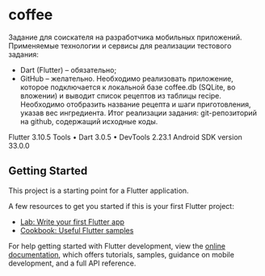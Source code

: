# coffee
Задание для соискателя на разработчика мобильных приложений.
Применяемые технологии и сервисы для реализации тестового задания:
- Dart (Flutter) – обязательно;
- GitHub – желательно.
  Необходимо реализовать приложение, которое подключается к локальной базе
  coffee.db (SQLite, во вложении) и выводит список рецептов из таблицы
  recipe. Необходимо отобразить название рецепта и шаги приготовления,
  указав вес ингредиента.
  Итог реализации задания: git-репозиторий на github, содержащий исходные
  коды.

Flutter 3.10.5
Tools • Dart 3.0.5 • DevTools 2.23.1
Android SDK version 33.0.0


## Getting Started

This project is a starting point for a Flutter application.

A few resources to get you started if this is your first Flutter project:

- [Lab: Write your first Flutter app](https://docs.flutter.dev/get-started/codelab)
- [Cookbook: Useful Flutter samples](https://docs.flutter.dev/cookbook)

For help getting started with Flutter development, view the
[online documentation](https://docs.flutter.dev/), which offers tutorials,
samples, guidance on mobile development, and a full API reference.
